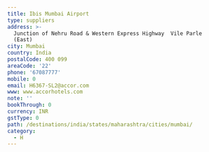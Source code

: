 ```yaml
---
title: Ibis Mumbai Airport
type: suppliers
address: >-
  Junction of Nehru Road & Western Express Highway  Vile Parle
  (East)            
city: Mumbai
country: India
postalCode: 400 099
areaCode: '22'
phone: '67087777'
mobile: 0
email: H6367-SL2@accor.com
www: www.accorhotels.com
note: ''
bookThrough: 0
currency: INR
gstType: 0
path: /destinations/india/states/maharashtra/cities/mumbai/
category:
  - H
---
```


